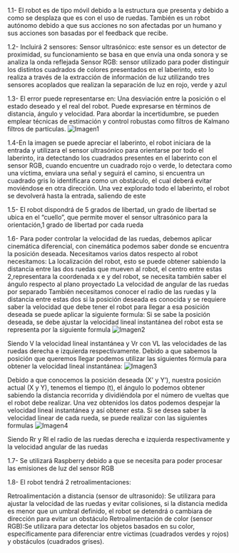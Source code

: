 1.1-	El robot es de tipo móvil debido a la estructura que presenta y debido a como se desplaza que es con el uso de ruedas. También es un robot autónomo debido a que sus acciones no son afectadas por un humano y sus acciones son basadas por el feedback que recibe.

1.2-	Incluirá 2 sensores:
Sensor ultrasónico: este sensor es un detector de proximidad, su funcionamiento se basa en que envía una onda sonora y se analiza la onda reflejada
Sensor RGB: sensor utilizado para poder distinguir los distintos cuadrados de colores presentados en el laberinto, esto lo realiza a través de la extracción de información de luz utilizando tres sensores acoplados que realizan la separación de luz en rojo, verde y azul

1.3-	El error puede representarse en: Una desviación entre la posición o el estado deseado y el real del robot. Puede expresarse en términos de distancia, ángulo y velocidad.
Para abordar la incertidumbre, se pueden emplear técnicas de estimación y control robustas como filtros de Kalmano filtros de partículas.
![Imagen1](https://github.com/EldritchBear/proyecto-robotica/assets/101424144/7adf4085-f8a7-4317-8288-39f6da0ef8df)

1.4-En la imagen se puede apreciar el laberinto, el robot iniciara de la entrada y utilizara el sensor ultrasónico para orientarse por todo el laberinto, ira detectando los cuadrados presentes en el laberinto con el sensor RGB, cuando encuentre un cuadrado rojo o verde, lo detectara como una víctima, enviara una señal y seguirá el camino, si encuentra un cuadrado gris lo identificara como un obstáculo, el cual deberá evitar moviéndose en otra dirección. Una vez explorado todo el laberinto, el robot se devolverá hasta la entrada, saliendo de este

1.5-	El robot dispondrá de 5 grados de libertad, un grado de libertad se ubica en el “cuello”, que permite mover el sensor ultrasónico para la orientación,1 grado de libertad por cada rueda  

1.6-	Para poder controlar la velocidad de las ruedas, debemos aplicar cinemática diferencial, con cinemática podemos saber donde se encuentra la posición deseada.
Necesitamos varios datos respecto al robot necesitamos:
La localización del robot, esto se puede obtener sabiendo la distancia entre las dos ruedas que mueven al robot, el centro entre estas 2,representara la coordenada x e y del robot, se necesita también saber el ángulo respecto al plano proyectado
La velocidad de angular de las ruedas por separado
También necesitamos conocer el radio de las ruedas y la distancia entre estas dos
si la posición deseada es conocida y se requiere saber la velocidad que debe tener el robot para llegar a esa posición deseada se puede aplicar la siguiente formula:
Si se sabe la posición deseada, se debe ajustar la velocidad lineal instantánea del robot esta se representa por la siguiente formula 
 ![Imagen2](https://github.com/EldritchBear/proyecto-robotica/assets/101424144/4927bcd3-17c8-4467-af51-d75cd960795f)

Siendo V la velocidad lineal instantánea y Vr con VL las velocidades de las ruedas derecha e izquierda respectivamente.
 Debido a que sabemos la posición que queremos llegar podemos utilizar las siguientes fórmula para obtener la velocidad lineal instantánea:
 ![Imagen3](https://github.com/EldritchBear/proyecto-robotica/assets/101424144/66def9b0-c758-4b56-a50e-c0e2b5915671)

Debido a que conocemos la posición deseada (X’ y Y’), nuestra posición actual (X y Y), tenemos el tiempo (t), el ángulo lo podemos obtener sabiendo la distancia recorrida y dividiéndola por el número de vueltas que el robot debe realizar. Una vez obtenidos los datos podemos despejar la velocidad lineal instantánea y así obtener esta. Si se desea saber la velocidad linear de cada rueda, se puede realizar con las siguientes formulas 
 ![Imagen4](https://github.com/EldritchBear/proyecto-robotica/assets/101424144/a1859950-95c5-467c-9251-3318148a33f2)

Siendo Rr  y Rl el radio de las ruedas derecha e izquierda respectivamente y la velocidad angular de las ruedas 

1.7-	Se utilizará Raspberry debido a que se necesita para poder procesar las emisiones de luz del sensor RGB

1.8-	El robot tendrá 2 retroalimentaciones:

Retroalimentación a distancia (sensor de ultrasonido): Se utilizara para ajustar la velocidad de las ruedas y evitar colisiones, si la distancia medida es menor que un umbral definido, el robot se detendrá o cambiara de dirección para evitar un obstáculo
Retroalimentación de color (sensor RGB):Se utilizara para detectar los objetos basados en su color, específicamente para diferenciar entre victimas (cuadrados verdes y rojos) y obstáculos (cuadrados grises).
